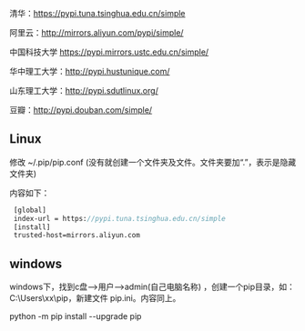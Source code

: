 清华：https://pypi.tuna.tsinghua.edu.cn/simple

阿里云：http://mirrors.aliyun.com/pypi/simple/

中国科技大学 https://pypi.mirrors.ustc.edu.cn/simple/

华中理工大学：http://pypi.hustunique.com/

山东理工大学：http://pypi.sdutlinux.org/

豆瓣：http://pypi.douban.com/simple/

## Linux

修改 ~/.pip/pip.conf (没有就创建一个文件夹及文件。文件夹要加“.”，表示是隐藏文件夹)

内容如下：

````pascal
 [global]
 index-url = https://pypi.tuna.tsinghua.edu.cn/simple
 [install]
 trusted-host=mirrors.aliyun.com
````

## windows

windows下，找到c盘–>用户–>admin(自己电脑名称) ，创建一个pip目录，如：C:\Users\xx\pip，新建文件 pip.ini。内容同上。





python -m pip install --upgrade pip